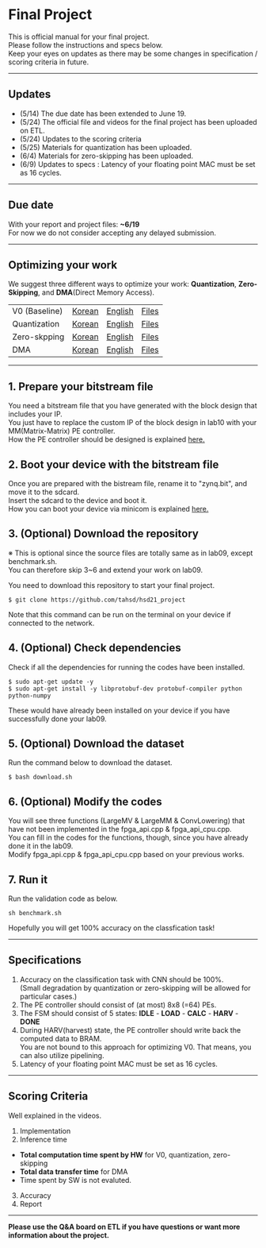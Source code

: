 # Final Project 
This is official manual for your final project.  
Please follow the instructions and specs below.   
Keep your eyes on updates as there may be some changes in specification / scoring criteria in future.

---
## Updates 
- (5/14) The due date has been extended to June 19.
- (5/24) The official file and videos for the final project has been uploaded on ETL. 
- (5/24) Updates to the scoring criteria
- (5/25) Materials for quantization has been uploaded.
- (6/4) Materials for zero-skipping has been uploaded.
- (6/9) Updates to specs : Latency of your floating point MAC must be set as 16 cycles.

---

## Due date
With your report and project files: **~6/19**  
For now we do not consider accepting any delayed submission.

---

## Optimizing your work
We suggest three different ways to optimize your work: **Quantization**, **Zero-Skipping**, and **DMA**(Direct Memory Access).  

|              |        |         |         |
|--------------|--------|---------|---------|
| V0 (Baseline)| [Korean](http://etl.snu.ac.kr/mod/vod/view.php?id=1553770) | [English](http://etl.snu.ac.kr/mod/vod/view.php?id=1553879) |   [Files](http://etl.snu.ac.kr/mod/ubboard/article.php?id=1413711&bwid=2525754)      |
| Quantization | [Korean](http://etl.snu.ac.kr/mod/vod/view.php?id=1554890) | [English](http://etl.snu.ac.kr/mod/vod/view.php?id=1554898)          | [Files](http://etl.snu.ac.kr/mod/ubboard/article.php?id=1413711&bwid=2544036)        |
| Zero-skpping | [Korean](http://etl.snu.ac.kr/mod/vod/view.php?id=1567756)       |   [English](http://etl.snu.ac.kr/mod/vod/view.php?id=1567757)     |  [Files](http://etl.snu.ac.kr/mod/ubboard/article.php?id=1413711&bwid=2562718)       |
| DMA          | [Korean](http://etl.snu.ac.kr/mod/vod/view.php?id=1547993) | [English](http://etl.snu.ac.kr/mod/vod/view.php?id=1547994) |   [Files](http://etl.snu.ac.kr/mod/ubboard/article.php?id=1413711&bwid=2535101)      |


---
## 1. Prepare your bitstream file
You need a bitstream file that you have generated with the block design that includes your IP.  
You just have to replace the custom IP of the block design in lab10 with your MM(Matrix-Matrix) PE controller.  
How the PE controller should be designed is explained [here.](http://etl.snu.ac.kr/mod/ubboard/article.php?id=1413711&bwid=2502253)  



## 2. Boot your device with the bitstream file
Once you are prepared with the bistream file, rename it to "zynq.bit", and move it to the sdcard.  
Insert the sdcard to the device and boot it.  
How you can boot your device via minicom is explained [here.](http://etl.snu.ac.kr/mod/ubboard/article.php?id=1413711&bwid=2500892)

  
## 3. (Optional) Download the repository 
※ This is optional since the source files are totally same as in lab09, except benchmark.sh.  
You can therefore skip 3~6 and extend your work on lab09.  
  
You need to download this repository to start your final project.  
```
$ git clone https://github.com/tahsd/hsd21_project  
```
Note that this command can be run on the terminal on your device if connected to the network.  

## 4. (Optional) Check dependencies 
Check if all the dependencies for running the codes have been installed.
```
$ sudo apt-get update -y
$ sudo apt-get install -y libprotobuf-dev protobuf-compiler python python-numpy
```
These would have already been installed on your device if you have successfully done your lab09.

## 5. (Optional) Download the dataset 
Run the command below to download the dataset.
```
$ bash download.sh
```

## 6. (Optional) Modify the codes
You will see three functions (LargeMV & LargeMM & ConvLowering) that have not been implemented in the fpga_api.cpp & fpga_api_cpu.cpp.  
You can fill in the codes for the functions, though, since you have already done it in the lab09.  
Modify fpga_api.cpp & fpga_api_cpu.cpp based on your previous works.  

## 7. Run it
Run the validation code as below.
```
sh benchmark.sh
```
Hopefully you will get 100% accuracy on the classfication task!

---
## Specifications
1. Accuracy on the classification task with CNN should be 100%.   
  (Small degradation by quantization or zero-skipping will be allowed for particular cases.)
2. The PE controller should consist of (at most) 8x8 (=64) PEs.
3. The FSM should consist of 5 states: **IDLE** - **LOAD** - **CALC** - **HARV** - **DONE**  
4. During HARV(harvest) state, the PE controller should write back the computed data to BRAM.  
You are not bound to this approach for optimizing V0. That means, you can also utilize pipelining.
5. Latency of your floating point MAC must be set as 16 cycles.

---
## Scoring Criteria
Well explained in the videos.
1. Implementation
2. Inference time
  - **Total computation time spent by HW** for V0, quantization, zero-skipping
  - **Total data transfer time** for DMA
  - Time spent by SW is not evaluted.
3. Accuracy 
4. Report 


---
**Please use the Q&A board on ETL if you have questions or want more information about the project.**  




